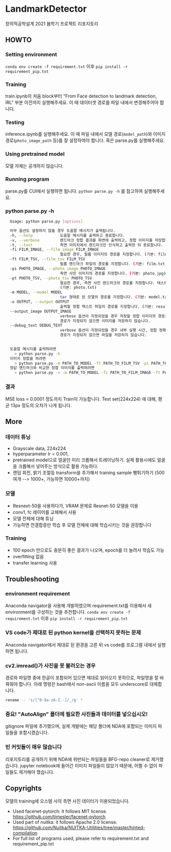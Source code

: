 # LandmarkDetector
창의적공학설계 2021 봄학기 프로젝트 리포지토리

## HOWTO

### Setting environment
`conda env create -f requirement.txt` 이후 `pip install -r requirement_pip.txt`

### Training
train.ipynb의 처음 block부터 "From Face detection to landmark detection, IRL" 부분 이전까지 실행해주세요. 이 때 데이터셋 경로를 파일 내에서 변경해주어야 합니다.

### Testing
inference.ipynb를 실행해주세요. 이 때 파일 내에서 모델 경로(`model_path`)와 이미지 경로(`photo_image_path` 등)를 잘 설정하여야 합니다. 혹은 parse.py를 실행해주세요.

### Using pretrained model
모델 자체는 공개하지 않습니다.

### Running program 
parse.py를 CUI에서 실행하면 됩니다. `python parse.py -h` 를 참고하여 실행해주세요.

### python parse.py -h

```bash
  Usage: python parse.py [options]

  아무 옵션도 설정하지 않을 경우 도움말 메시지가 출력됩니다.
  -h, --help            도움말 메시지를 출력하고 종료합니다.
  -v, --verbose         랜드마크 정합 결과를 화면에 출력하고, 정합 이미지를 저장합니다. 단계별 실행 시간도 출력합니다.
  -t, --test            측면 이미지에서 랜드마크만 인식하고 출력한 뒤 종료합니다.
  -fi FILM_IMAGE, --film_image FILM_IMAGE
                        필요한 경우, 필름 이미지의 경로를 지정합니다. (기본: film.jpg)
  -ft FILM_TSV, --film_tsv FILM_TSV
                        필름 랜드마크 파일의 경로를 지정합니다. (기본: film.txt)
  -pi PHOTO_IMAGE, --photo_image PHOTO_IMAGE
                        측면 사진 이미지의 경로를 지정합니다. (기본: photo.jpg)
  -pt PHOTO_TSV, --photo_tsv PHOTO_TSV
                        필요한 경우, 측면 사진 랜드마크의 경로를 지정합니다. 테스트용으로, 실 사용시에는 지정할 필요 없습니다.
                        (기본: photo.txt)
  -m MODEL, --model MODEL
                        tar 형태로 된 모델의 경로를 지정합니다. (기본: model.tar)
  -o OUTPUT, --output OUTPUT
                        출력할 정합 텍스트 파일의 경로를 지정합니다. (기본: result.txt)
  --output_image OUTPUT_IMAGE
                        verbose 옵션이 지정되었을 경우 저장할 정합 이미지의 경로를 지정합니다.
                        경로가 지정되지 않으면 이미지를 저장하지 않습니다.
  --debug_text DEBUG_TEXT
                        verbose 옵션이 지정되었을 경우 내부 실행 시간, 정합 정확도와 관련된 데이터를 csv 형식으로 저장합니다.
                        경로가 지정되지 않으면 파일을 저장하지 않습니다.
    

  도움말 메시지를 출력하려면
    > python parse.py -h
  이미지 정합을 하려면
    > python parse.py -m PATH_TO_MODEL -ft PATH_TO_FILM_TSV -pi PATH_TO_PHOTO_IMAGE
  정답 랜드마크와 비교한 정합 이미지를 출력하려면
    > python parse.py -v -m PATH_TO_MODEL -fi PATH_TO_FILM_IMAGE -ft PATH_TO_FILM_TSV -pi PATH_TO_PHOTO_IMAGE -pt PATH_TO_PHOTO_TSV --output_image PATH_TO_OUTPUT_IMAGE --debug_text PATH_TO_DEBUG_TEXT


```

### 결과
MSE loss = 0.0001 정도까지 Train이 가능합니다. Test set(224x224) 에 대해, 평균 13px 정도의 오차가 나게 됩니다.

## More

### 데이터 튜닝
- Grayscale data, 224x224
- hyperparameter lr = 0.001, 
- pretrained model으로 얼굴만 미리 크롭해서 트레이닝하기. 실제 활용시에도 얼굴을 크롭해서 넣어주는 방식으로 활용 가능하다.
- 랜덤 회전, 밝기 조절등 transform을 추가해서 training sample 뻥튀기하기 (500여개 --> 1000+, 가능하면 10000+까지)

### 모델
- Resnext-50을 사용하다가, VRAM 문제로 Resnet-50 모델을 이용
- conv1, fc 레이어를 교체해서 사용
- 모델 전체에 대해 튜닝
- 가능하면 전결합층만 학습 후 모델 전체에 대해 학습시키는 것을 권장합니다

### Training
- 100 epoch 만으로도 충분히 좋은 결과가 나오며, epoch를 더 늘려서 학습도 가능
- overfitting 없음
- transfer learning 사용

## Troubleshooting
### environment requirement
Anaconda navigator을 사용해 개발하였으며 requirement.txt를 이용해서 새 environment를 구성하는 것을 추천합니다. `conda env create -f requirement.txt` 이후 `pip install -r requirement_pip.txt`

### VS code가 제대로 된 python kernel을 선택하지 못하는 문제
Anaconda navigator에서 제대로 된 환경을 고른 뒤 vs code를 프로그램 내에서 실행하면 됩니다.

### cv2.imread()가 사진을 못 불러오는 경우
경로와 파일명 중에 한글이 포함되어 있으면 제대로 읽어오지 못하므로, 파일명을 잘 바꿔줘야 합니다. 아래 명령은 bash에서 non-ascii 이름을 모두 underscore로 대체합니다.
```bash
rename -- 's/[^0-9a-zA-Z.-]/_/g' *
```

### 중요! "AutoAlign" 폴더에 필요한 사진들과 데이터를 넣으십시오!
gitignore 파일에 추가했으며, 실제 개발에는 해당 폴더에 NDA에 포함되는 이미지 파일들을 포함시켰습니다.

### 빈 커밋들이 매우 많습니다
리포지토리를 공개하기 위해 NDA에 위반되는 파일들을 BFG-repo cleaner로 제거했습니다. jupyter notebook에 들어간 이미지 파일들이 많았기 때문에, 어쩔 수 없이 파일들도 제거해야 했습니다.

## Copyrights

모델의 training에 오스템 사의 측면 사진 데이터가 이용되었습니다.

- Used facenet-pytorch: it follows MIT license. https://github.com/timesler/facenet-pytorch 
- Used part of nuitka: it follows Apache 2.0 license. https://github.com/Nuitka/NUITKA-Utilities/tree/master/hinted-compilation
- For full list of programs used, please refer to requirement.txt and requirement_pip.txt
